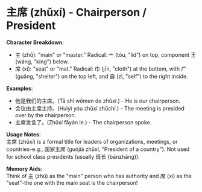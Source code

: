 # **主席 (zhǔxí) - Chairperson / President**

**Character Breakdown**:  
- 主 (zhǔ): "main" or "master." Radical: 亠 (tóu, "lid") on top, component 王 (wáng, "king") below.  
- 席 (xí): "seat" or "mat." Radical: 巾 (jīn, "cloth") at the bottom, with 广 (guǎng, "shelter") on the top left, and 自 (zì, "self") to the right inside.

**Examples**:  
- 他是我们的主席。(Tā shì wǒmen de zhǔxí.) - He is our chairperson.  
- 会议由主席主持。(Huìyì yóu zhǔxí zhǔchí.) - The meeting is presided over by the chairperson.  
- 主席发言了。(Zhǔxí fāyán le.) - The chairperson spoke.

**Usage Notes**:  
主席 (zhǔxí) is a formal title for leaders of organizations, meetings, or countries-e.g., 国家主席 (guójiā zhǔxí, "President of a country"). Not used for school class presidents (usually 班长 (bānzhǎng)).

**Memory Aids**:  
Think of 主 (zhǔ) as the "main" person who has authority and 席 (xí) as the "seat"-the one with the main seat is the chairperson!